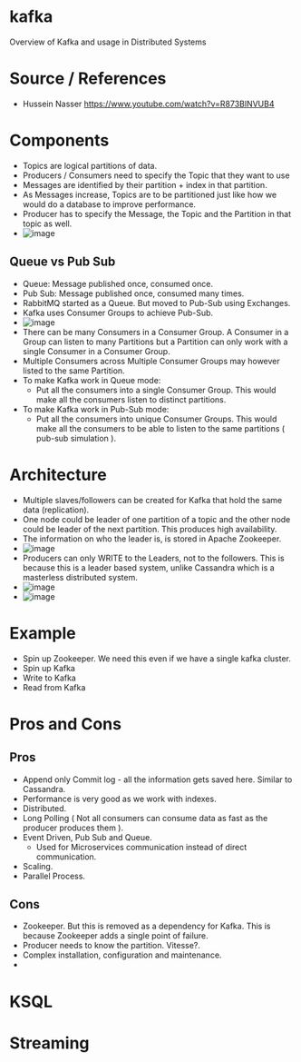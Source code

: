 # kafka
Overview of Kafka and usage in Distributed Systems

# Source / References
- Hussein Nasser https://www.youtube.com/watch?v=R873BlNVUB4

# Components
- Topics are logical partitions of data.
- Producers / Consumers need to specify the Topic that they want to use
- Messages are identified by their partition + index in that partition.
- As Messages increase, Topics are to be partitioned just like how we would do a database to improve performance.
- Producer has to specify the Message, the Topic and the Partition in that topic as well.
- ![image](https://user-images.githubusercontent.com/42272776/173420222-b947f9e8-e169-4d0d-9ffc-789c2503f28f.png)

## Queue vs Pub Sub
- Queue: Message published once, consumed once.
- Pub Sub: Message published once, consumed many times.
- RabbitMQ started as a Queue. But moved to Pub-Sub using Exchanges.
- Kafka uses Consumer Groups to achieve Pub-Sub.
- ![image](https://user-images.githubusercontent.com/42272776/173421506-1b4e9f91-928a-41c8-a2bc-6bd4ef8c987b.png)
- There can be many Consumers in a Consumer Group. A Consumer in a Group can listen to many Partitions but a Partition can only work with a single Consumer in a Consumer Group.
- Multiple Consumers across Multiple Consumer Groups may however listed to the same Partition.
- To make Kafka work in Queue mode:
  - Put all the consumers into a single Consumer Group. This would make all the consumers listen to distinct partitions.
- To make Kafka work in Pub-Sub mode:
  - Put all the consumers into unique Consumer Groups. This would make all the consumers to be able to listen to the same partitions ( pub-sub simulation ).  

# Architecture
- Multiple slaves/followers can be created for Kafka that hold the same data (replication).
- One node could be leader of one partition of a topic and the other node could be leader of the next partition. This produces high availability.
- The information on who the leader is, is stored in Apache Zookeeper.
- ![image](https://user-images.githubusercontent.com/42272776/173422370-f408b26e-19c9-47b0-8e93-af397d685e2b.png)
- Producers can only WRITE to the Leaders, not to the followers. This is because this is a leader based system, unlike Cassandra which is a masterless distributed system.
- ![image](https://user-images.githubusercontent.com/42272776/173423257-cf2aed0a-ab84-45f1-8ef3-7f959f4d2153.png)
- ![image](https://user-images.githubusercontent.com/42272776/173423329-e016ef6f-59e5-41f6-b88f-6867cbca73ca.png)

# Example
- Spin up Zookeeper. We need this even if we have a single kafka cluster.
- Spin up Kafka
- Write to Kafka
- Read from Kafka

# Pros and Cons
## Pros
- Append only Commit log - all the information gets saved here. Similar to Cassandra.
- Performance is very good as we work with indexes.
- Distributed.
- Long Polling ( Not all consumers can consume data as fast as the producer produces them ).
- Event Driven, Pub Sub and Queue.
  - Used for Microservices communication instead of direct communication. 
- Scaling.
- Parallel Process.

## Cons
- Zookeeper. But this is removed as a dependency for Kafka. This is because Zookeeper adds a single point of failure.
- Producer needs to know the partition. Vitesse?.
- Complex installation, configuration and maintenance.
- 


# KSQL
# Streaming

